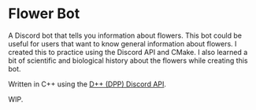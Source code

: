 # Flower Bot

A Discord bot that tells you information about flowers. This bot could be useful for users that want to know general information about flowers. I created this to practice using the Discord API and CMake. I also learned a bit of scientific and biological history about the flowers while creating this bot.

Written in C++ using the [D++ (DPP) Discord API](https://github.com/brainboxdotcc/DPP).

WIP.